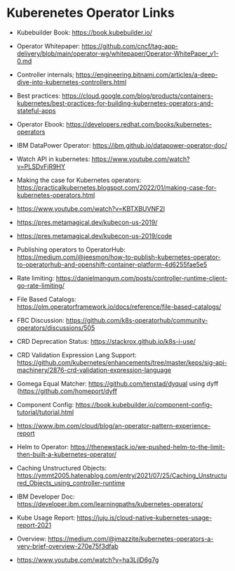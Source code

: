 # Kuberenetes Operator Links

* Kubebuilder Book: https://book.kubebuilder.io/
* Operator Whitepaper: https://github.com/cncf/tag-app-delivery/blob/main/operator-wg/whitepaper/Operator-WhitePaper_v1-0.md
* Controller internals; https://engineering.bitnami.com/articles/a-deep-dive-into-kubernetes-controllers.html
* Best practices: https://cloud.google.com/blog/products/containers-kubernetes/best-practices-for-building-kubernetes-operators-and-stateful-apps
* Operator Ebook: https://developers.redhat.com/books/kubernetes-operators

* IBM DataPower Operator: https://ibm.github.io/datapower-operator-doc/
* Watch API in kubernetes: https://www.youtube.com/watch?v=PLSDvFjR9HY
* Making the case for Kubernetes operators: https://practicalkubernetes.blogspot.com/2022/01/making-case-for-kubernetes-operators.html
* https://www.youtube.com/watch?v=KBTXBUVNF2I
* https://pres.metamagical.dev/kubecon-us-2019/
* https://pres.metamagical.dev/kubecon-us-2019/code
* Publishing operators to OperatorHub: https://medium.com/@jeesmon/how-to-publish-kubernetes-operator-to-operatorhub-and-openshift-container-platform-4d6255fae5e5
* Rate limiting: https://danielmangum.com/posts/controller-runtime-client-go-rate-limiting/
* File Based Catalogs: https://olm.operatorframework.io/docs/reference/file-based-catalogs/
* FBC Discussion: https://github.com/k8s-operatorhub/community-operators/discussions/505
* CRD Deprecation Status: https://stackrox.github.io/k8s-i-use/
* CRD Validation Expression Lang Support: https://github.com/kubernetes/enhancements/tree/master/keps/sig-api-machinery/2876-crd-validation-expression-language
* Gomega Equal Matcher: https://github.com/tenstad/dyqual using dyff (https://github.com/homeport/dyff
* Component Config: https://book.kubebuilder.io/component-config-tutorial/tutorial.html
* https://www.ibm.com/cloud/blog/an-operator-pattern-experience-report
* Helm to Operator: https://thenewstack.io/we-pushed-helm-to-the-limit-then-built-a-kubernetes-operator/
* Caching Unstructured Objects: https://ymmt2005.hatenablog.com/entry/2021/07/25/Caching_Unstructured_Objects_using_controller-runtime
* IBM Developer Doc: https://developer.ibm.com/learningpaths/kubernetes-operators/
* Kube Usage Report: https://juju.is/cloud-native-kubernetes-usage-report-2021
* Overview: https://medium.com/@jmazzite/kubernetes-operators-a-very-brief-overview-270e75f3dfab
* https://www.youtube.com/watch?v=ha3LjlD6g7g
